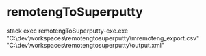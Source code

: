 # remotengToSuperputty
stack exec remotengToSuperputty-exe.exe "C:\\dev\\workspaces\\remotengtosuperputty\\mremoteng_export.csv" "C:\\dev\\workspaces\\remotengtosuperputty\\output.xml"

